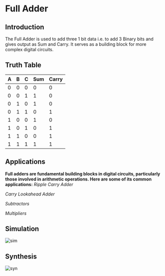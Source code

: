# Full Adder
## Introduction
The Full Adder is used to add three 1 bit data i.e. to add 3 Binary bits and gives output as Sum and Carry.
It serves as a building block for more complex digital circuits.

## Truth Table
| A | B | C | Sum | Carry |
|---|---|---|-----|-------|
| 0 | 0 | 0 |  0  |   0   |
| 0 | 0 | 1 |  1  |   0   |
| 0 | 1 | 0 |  1  |   0   |
| 0 | 1 | 1 |  0  |   1   |
| 1 | 0 | 0 |  1  |   0   |
| 1 | 0 | 1 |  0  |   1   |
| 1 | 1 | 0 |  0  |   1   |
| 1 | 1 | 1 |  1  |   1   |

## Applications
**Full adders are fundamental building blocks in digital circuits, particularly those involved in arithmetic operations. Here are some of its common applications:**
*Ripple Carry Adder*

*Carry Lookahead Adder*

*Subtractors*

*Multipliers*

## Simulation
![sim](https://github.com/user-attachments/assets/8144ba08-283a-43b1-b617-931584492b72)

## Synthesis
![syn](https://github.com/user-attachments/assets/96deab24-3118-4863-9c7d-32d88aeeb2d8)
